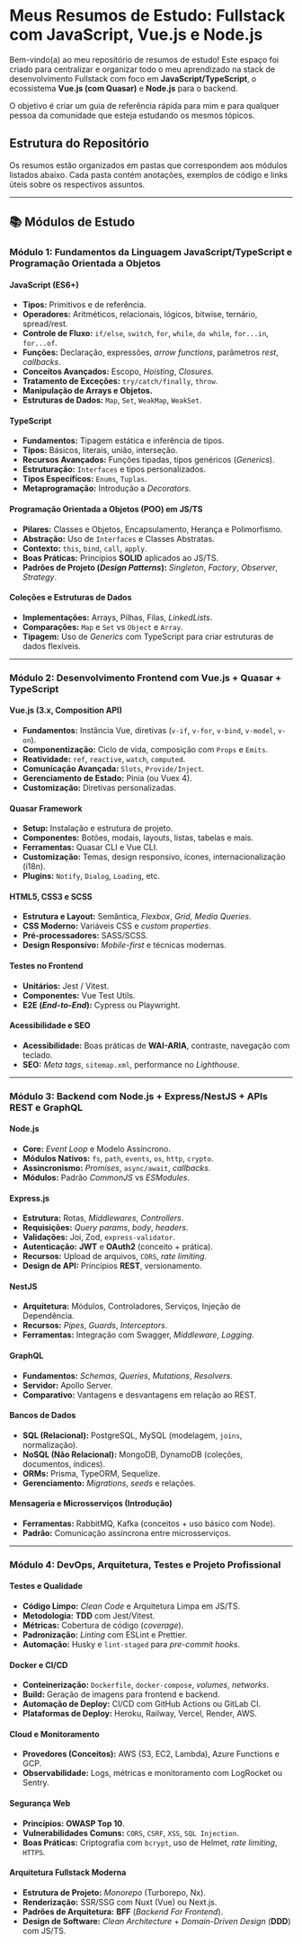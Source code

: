 # Meus Resumos de Estudo: Fullstack com JavaScript, Vue.js e Node.js

Bem-vindo(a) ao meu repositório de resumos de estudo! Este espaço foi criado para centralizar e organizar todo o meu aprendizado na stack de desenvolvimento Fullstack com foco em **JavaScript/TypeScript**, o ecossistema **Vue.js (com Quasar)** e **Node.js** para o backend.

O objetivo é criar um guia de referência rápida para mim e para qualquer pessoa da comunidade que esteja estudando os mesmos tópicos.

## Estrutura do Repositório

Os resumos estão organizados em pastas que correspondem aos módulos listados abaixo. Cada pasta contém anotações, exemplos de código e links úteis sobre os respectivos assuntos.

---

## 📚 Módulos de Estudo

### Módulo 1: Fundamentos da Linguagem JavaScript/TypeScript e Programação Orientada a Objetos

#### JavaScript (ES6+)
- **Tipos:** Primitivos e de referência.
- **Operadores:** Aritméticos, relacionais, lógicos, bitwise, ternário, spread/rest.
- **Controle de Fluxo:** `if/else`, `switch`, `for`, `while`, `do while`, `for...in`, `for...of`.
- **Funções:** Declaração, expressões, *arrow functions*, parâmetros *rest*, *callbacks*.
- **Conceitos Avançados:** Escopo, *Hoisting*, *Closures*.
- **Tratamento de Exceções:** `try/catch/finally`, `throw`.
- **Manipulação de Arrays e Objetos.**
- **Estruturas de Dados:** `Map`, `Set`, `WeakMap`, `WeakSet`.

#### TypeScript
- **Fundamentos:** Tipagem estática e inferência de tipos.
- **Tipos:** Básicos, literais, união, interseção.
- **Recursos Avançados:** Funções tipadas, tipos genéricos (*Generics*).
- **Estruturação:** `Interfaces` e tipos personalizados.
- **Tipos Específicos:** `Enums`, `Tuplas`.
- **Metaprogramação:** Introdução a *Decorators*.

#### Programação Orientada a Objetos (POO) em JS/TS
- **Pilares:** Classes e Objetos, Encapsulamento, Herança e Polimorfismo.
- **Abstração:** Uso de `Interfaces` e Classes Abstratas.
- **Contexto:** `this`, `bind`, `call`, `apply`.
- **Boas Práticas:** Princípios **SOLID** aplicados ao JS/TS.
- **Padrões de Projeto (*Design Patterns*):** *Singleton*, *Factory*, *Observer*, *Strategy*.

#### Coleções e Estruturas de Dados
- **Implementações:** Arrays, Pilhas, Filas, *LinkedLists*.
- **Comparações:** `Map` e `Set` vs `Object` e `Array`.
- **Tipagem:** Uso de *Generics* com TypeScript para criar estruturas de dados flexíveis.

---

### Módulo 2: Desenvolvimento Frontend com Vue.js + Quasar + TypeScript

#### Vue.js (3.x, Composition API)
- **Fundamentos:** Instância Vue, diretivas (`v-if`, `v-for`, `v-bind`, `v-model`, `v-on`).
- **Componentização:** Ciclo de vida, composição com `Props` e `Emits`.
- **Reatividade:** `ref`, `reactive`, `watch`, `computed`.
- **Comunicação Avançada:** `Slots`, `Provide/Inject`.
- **Gerenciamento de Estado:** Pinia (ou Vuex 4).
- **Customização:** Diretivas personalizadas.

#### Quasar Framework
- **Setup:** Instalação e estrutura de projeto.
- **Componentes:** Botões, modais, layouts, listas, tabelas e mais.
- **Ferramentas:** Quasar CLI e Vue CLI.
- **Customização:** Temas, design responsivo, ícones, internacionalização (i18n).
- **Plugins:** `Notify`, `Dialog`, `Loading`, etc.

#### HTML5, CSS3 e SCSS
- **Estrutura e Layout:** Semântica, *Flexbox*, *Grid*, *Media Queries*.
- **CSS Moderno:** Variáveis CSS e *custom properties*.
- **Pré-processadores:** SASS/SCSS.
- **Design Responsivo:** *Mobile-first* e técnicas modernas.

#### Testes no Frontend
- **Unitários:** Jest / Vitest.
- **Componentes:** Vue Test Utils.
- **E2E (*End-to-End*):** Cypress ou Playwright.

#### Acessibilidade e SEO
- **Acessibilidade:** Boas práticas de **WAI-ARIA**, contraste, navegação com teclado.
- **SEO:** *Meta tags*, `sitemap.xml`, performance no *Lighthouse*.

---

### Módulo 3: Backend com Node.js + Express/NestJS + APIs REST e GraphQL

#### Node.js
- **Core:** *Event Loop* e Modelo Assíncrono.
- **Módulos Nativos:** `fs`, `path`, `events`, `os`, `http`, `crypto`.
- **Assincronismo:** *Promises*, `async/await`, *callbacks*.
- **Módulos:** Padrão *CommonJS* vs *ESModules*.

#### Express.js
- **Estrutura:** Rotas, *Middlewares*, *Controllers*.
- **Requisições:** *Query params*, *body*, *headers*.
- **Validações:** Joi, Zod, `express-validator`.
- **Autenticação:** **JWT** e **OAuth2** (conceito + prática).
- **Recursos:** Upload de arquivos, `CORS`, *rate limiting*.
- **Design de API:** Princípios **REST**, versionamento.

#### NestJS
- **Arquitetura:** Módulos, Controladores, Serviços, Injeção de Dependência.
- **Recursos:** *Pipes*, *Guards*, *Interceptors*.
- **Ferramentas:** Integração com Swagger, *Middleware*, *Logging*.

#### GraphQL
- **Fundamentos:** *Schemas*, *Queries*, *Mutations*, *Resolvers*.
- **Servidor:** Apollo Server.
- **Comparativo:** Vantagens e desvantagens em relação ao REST.

#### Bancos de Dados
- **SQL (Relacional):** PostgreSQL, MySQL (modelagem, `joins`, normalização).
- **NoSQL (Não Relacional):** MongoDB, DynamoDB (coleções, documentos, índices).
- **ORMs:** Prisma, TypeORM, Sequelize.
- **Gerenciamento:** *Migrations*, *seeds* e relações.

#### Mensageria e Microsserviços (Introdução)
- **Ferramentas:** RabbitMQ, Kafka (conceitos + uso básico com Node).
- **Padrão:** Comunicação assíncrona entre microsserviços.

---

### Módulo 4: DevOps, Arquitetura, Testes e Projeto Profissional

#### Testes e Qualidade
- **Código Limpo:** *Clean Code* e Arquitetura Limpa em JS/TS.
- **Metodologia:** **TDD** com Jest/Vitest.
- **Métricas:** Cobertura de código (*coverage*).
- **Padronização:** *Linting* com ESLint e Prettier.
- **Automação:** Husky e `lint-staged` para *pre-commit hooks*.

#### Docker e CI/CD
- **Conteinerização:** `Dockerfile`, `docker-compose`, *volumes*, *networks*.
- **Build:** Geração de imagens para frontend e backend.
- **Automação de Deploy:** CI/CD com GitHub Actions ou GitLab CI.
- **Plataformas de Deploy:** Heroku, Railway, Vercel, Render, AWS.

#### Cloud e Monitoramento
- **Provedores (Conceitos):** AWS (S3, EC2, Lambda), Azure Functions e GCP.
- **Observabilidade:** Logs, métricas e monitoramento com LogRocket ou Sentry.

#### Segurança Web
- **Princípios:** **OWASP Top 10**.
- **Vulnerabilidades Comuns:** `CORS`, `CSRF`, `XSS`, `SQL Injection`.
- **Boas Práticas:** Criptografia com `bcrypt`, uso de Helmet, *rate limiting*, `HTTPS`.

#### Arquitetura Fullstack Moderna
- **Estrutura de Projeto:** *Monorepo* (Turborepo, Nx).
- **Renderização:** SSR/SSG com Nuxt (Vue) ou Next.js.
- **Padrões de Arquitetura:** **BFF** (*Backend For Frontend*).
- **Design de Software:** *Clean Architecture* + *Domain-Driven Design* (**DDD**) com JS/TS.
